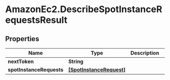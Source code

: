 # AmazonEc2.DescribeSpotInstanceRequestsResult

## Properties

Name | Type | Description | Notes
------------ | ------------- | ------------- | -------------
**nextToken** | **String** |  | [optional] 
**spotInstanceRequests** | [**[SpotInstanceRequest]**](SpotInstanceRequest.md) |  | [optional] 


